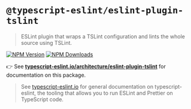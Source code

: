 # `@typescript-eslint/eslint-plugin-tslint`

> ESLint plugin that wraps a TSLint configuration and lints the whole source using TSLint.

[![NPM Version](https://img.shields.io/npm/v/@typescript-eslint/eslint-plugin-tslint.svg?style=flat-square)](https://www.npmjs.com/package/@typescript-eslint/eslint-plugin-tslint)
[![NPM Downloads](https://img.shields.io/npm/dm/@typescript-eslint/eslint-plugin-tslint.svg?style=flat-square)](https://www.npmjs.com/package/@typescript-eslint/eslint-plugin-tslint)

👉 See **[typescript-eslint.io/architecture/eslint-plugin-tslint](https://typescript-eslint.io/architecture/eslint-plugin-tslint)** for documentation on this package.

> See [typescript-eslint.io](https://typescript-eslint.io) for general documentation on typescript-eslint, the tooling that allows you to run ESLint and Prettier on TypeScript code.
